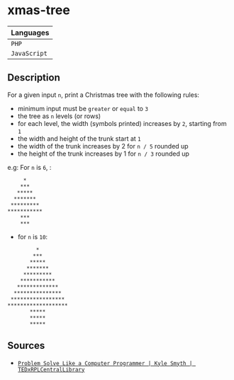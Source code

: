 # xmas-tree
| Languages    |
|--------------|
| `PHP`        |
| `JavaScript` |

## Description
For a given input `n`, print a Christmas tree with the following rules:
- minimum input must be `greater` or `equal` to `3`
- the tree as `n` levels (or rows)
- for each level, the width (symbols printed) increases by `2`, starting from `1`
- the width and height of the trunk start at `1`
- the width of the trunk increases by 2 for `n / 5` rounded up
- the height of the trunk increases by 1 for `n / 3` rounded up

e.g:
For `n` is `6`, :
```
     *
    ***
   *****
  *******
 *********
***********
    ***
    ***
```
- for `n` is `10`:
```
         *
        ***
       *****
      *******
     *********
    ***********
   *************
  ***************
 *****************
*******************
       *****
       *****
       *****
```

## Sources
- [`Problem Solve Like a Computer Programmer | Kyle Smyth | TEDxRPLCentralLibrary`](https://www.youtube.com/watch?v=x77-gT8bWLo&ab_channel=TEDxTalks)
